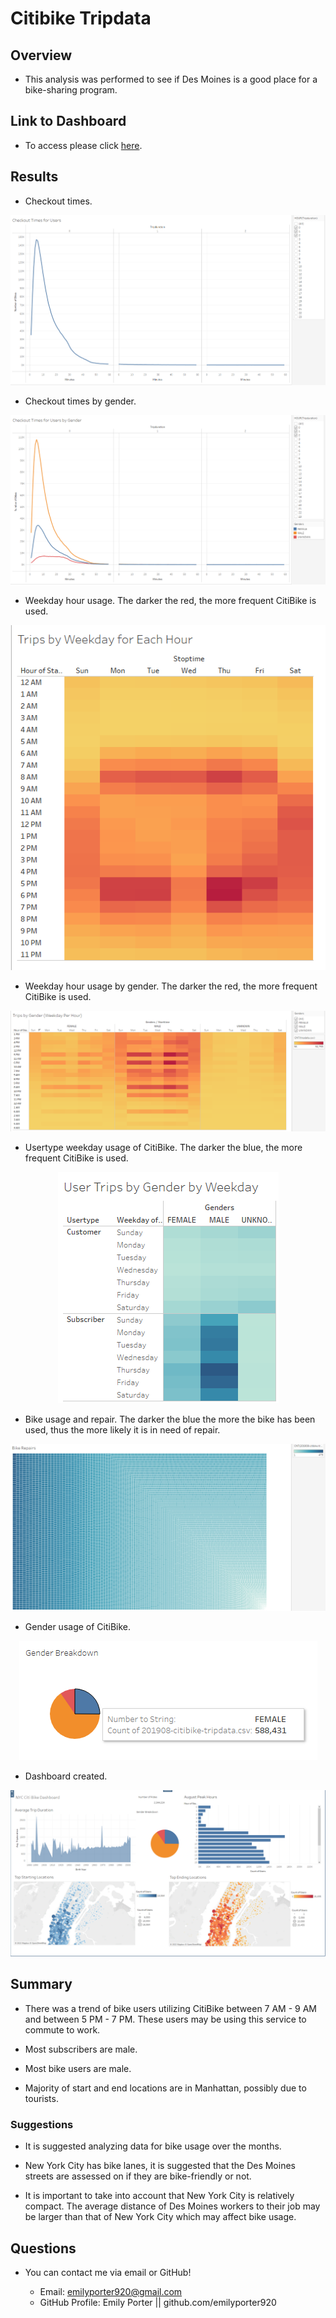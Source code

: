 # Citibike Tripdata

## Overview
* This analysis was performed to see if Des Moines is a good place for a bike-sharing program.

## Link to Dashboard
* To access please click <a href="https://public.tableau.com/app/profile/emily.porter7135" target="_blank">here</a>.

## Results
* Checkout times.

<p align="center">
    <img
         src=images/checkout_time_users.png
         >
    </p>

* Checkout times by gender.

<p align="center">
    <img
         src=images/checkout_time_users_gender.png
         >
    </p>

* Weekday hour usage. The darker the red, the more frequent CitiBike is used.

<p align="center">
    <img
         src=images/trips_by_weekday_hour.png
         >
    </p>

* Weekday hour usage by gender. The darker the red, the more frequent CitiBike is used.

<p align="center">
    <img
         src=images/trips_by_weekday_hour_gender.png
         >
    </p>

* Usertype weekday usage of CitiBike. The darker the blue, the more frequent CitiBike is used.

<p align="center">
    <img
         src=images/user_by_weekday_usertype.png
         >
    </p>

* Bike usage and repair. The darker the blue the more the bike has been used, thus the more likely it is in need of repair.

<p align="center">
    <img
         src=images/bike_repairs.png
         >
    </p>

* Gender usage of CitiBike.

<p align="center">
    <img
         src=images/gender_usage.png
         >
    </p>

* Dashboard created.

<p align="center">
    <img
         src=images/dashboard.png
         >
    </p>

## Summary
* There was a trend of bike users utilizing CitiBike between 7 AM - 9 AM and between 5 PM - 7 PM. These users may be using this service to commute to work.

* Most subscribers are male.

* Most bike users are male.

* Majority of start and end locations are in Manhattan, possibly due to tourists.

### Suggestions
* It is suggested analyzing data for bike usage over the months.

* New York City has bike lanes, it is suggested that the Des Moines streets are assessed on if they are bike-friendly or not.

* It is important to take into account that New York City is relatively compact. The average distance of Des Moines workers to their job may be larger than that of New York City which may affect bike usage.

## Questions

* You can contact me via email or GitHub!

    * Email: emilyporter920@gmail.com
    * GitHub Profile: Emily Porter || github.com/emilyporter920 